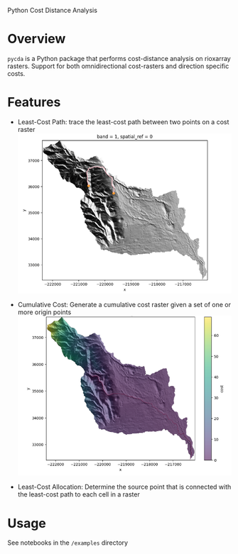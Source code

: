 Python Cost Distance Analysis

Overview
===
`pycda` is a Python package that performs cost-distance analysis on rioxarray rasters.
Support for both omnidirectional cost-rasters and direction specific costs.

Features
===
- Least-Cost Path: trace the least-cost path between two points on a cost raster
![least-cost path image](https://github.com/avkoehl/pycda/blob/main/images/lcp.png?raw=true)

- Cumulative Cost: Generate a cumulative cost raster given a set of one or more origin points
![cumulative cost image](https://github.com/avkoehl/pycda/blob/main/images/accumulated.png?raw=true)

- Least-Cost Allocation: Determine the source point that is connected with the least-cost path to each cell in a raster


Usage
===
See notebooks in the `/examples` directory
